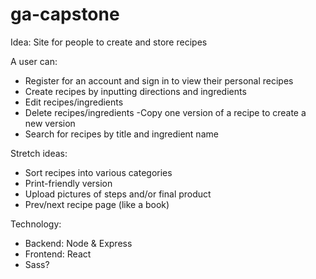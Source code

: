 # ga-capstone

Idea: Site for people to create and store recipes

A user can:
- Register for an account and sign in to view their personal recipes
- Create recipes by inputting directions and ingredients
- Edit recipes/ingredients
- Delete recipes/ingredients
-Copy one version of a recipe to create a new version
- Search for recipes by title and ingredient name

Stretch ideas:
- Sort recipes into various categories 
- Print-friendly version
- Upload pictures of steps and/or final product
- Prev/next recipe page (like a book)

Technology:
- Backend: Node & Express
- Frontend: React
- Sass?
